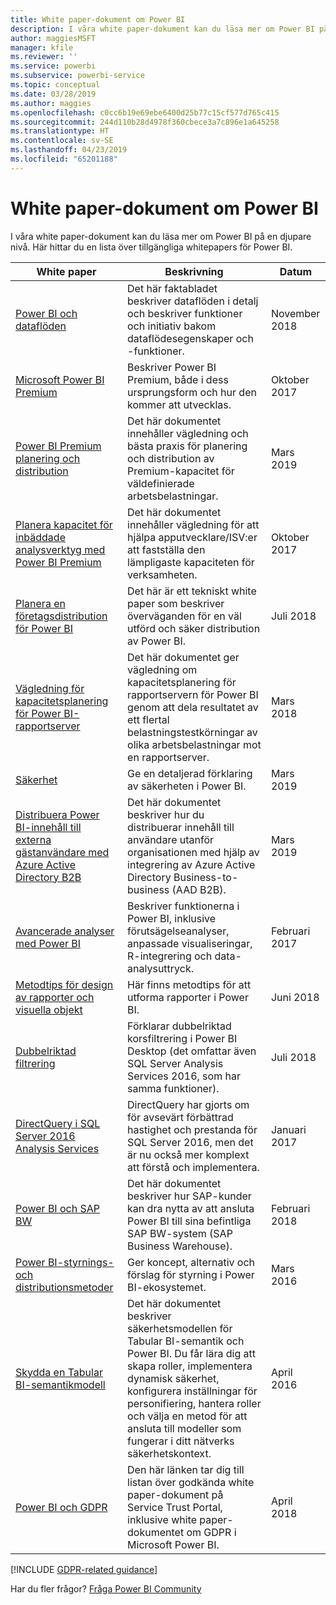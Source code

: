 ```yaml
---
title: White paper-dokument om Power BI
description: I våra white paper-dokument kan du läsa mer om Power BI på en djupare nivå.
author: maggiesMSFT
manager: kfile
ms.reviewer: ''
ms.service: powerbi
ms.subservice: powerbi-service
ms.topic: conceptual
ms.date: 03/28/2019
ms.author: maggies
ms.openlocfilehash: c0cc6b19e69ebe6400d25b77c15cf577d765c415
ms.sourcegitcommit: 244d110b28d4978f360cbece3a7c896e1a645258
ms.translationtype: HT
ms.contentlocale: sv-SE
ms.lasthandoff: 04/23/2019
ms.locfileid: "65201188"
---
```

# <a name="whitepapers-for-power-bi"></a>White paper-dokument om Power BI

I våra white paper-dokument kan du läsa mer om Power BI på en djupare nivå. Här hittar du en lista över tillgängliga whitepapers för Power BI.

| White paper | Beskrivning | Datum |
| --- | --- | --- |
| [Power BI och dataflöden](https://go.microsoft.com/fwlink/?linkid=2034388&clcid=0x409)| Det här faktabladet beskriver dataflöden i detalj och beskriver funktioner och initiativ bakom dataflödesegenskaper och -funktioner. | November 2018 |
| [Microsoft Power BI Premium](https://aka.ms/pbipremiumwhitepaper) |Beskriver Power BI Premium, både i dess ursprungsform och hur den kommer att utvecklas. | Oktober 2017 |
| [Power BI Premium planering och distribution](whitepaper-powerbi-premium-deployment.md)| Det här dokumentet innehåller vägledning och bästa praxis för planering och distribution av Premium-kapacitet för väldefinierade arbetsbelastningar.| Mars 2019 |
| [Planera kapacitet för inbäddade analysverktyg med Power BI Premium](https://aka.ms/pbiewhitepaper) |Det här dokumentet innehåller vägledning för att hjälpa apputvecklare/ISV:er att fastställa den lämpligaste kapaciteten för verksamheten. | Oktober 2017 |
| [Planera en företagsdistribution för Power BI](https://go.microsoft.com/fwlink/?linkid=2057861) |Det här är ett tekniskt white paper som beskriver överväganden för en väl utförd och säker distribution av Power BI. | Juli 2018 |
| [Vägledning för kapacitetsplanering för Power BI-rapportserver](report-server/capacity-planning.md) |Det här dokumentet ger vägledning om kapacitetsplanering för rapportservern för Power BI genom att dela resultatet av ett flertal belastningstestkörningar av olika arbetsbelastningar mot en rapportserver. | Mars 2018 |
| [Säkerhet](service-admin-power-bi-security.md) |Ge en detaljerad förklaring av säkerheten i Power BI. | Mars 2019 |
| [Distribuera Power BI-innehåll till externa gästanvändare med Azure Active Directory B2B](whitepaper-azure-b2b-power-bi.md)|Det här dokumentet beskriver hur du distribuerar innehåll till användare utanför organisationen med hjälp av integrering av Azure Active Directory Business-to-business (AAD B2B).| Mars 2019 |
| [Avancerade analyser med Power BI](https://info.microsoft.com/advanced-analytics-with-power-bi.html?Is=Website) |Beskriver funktionerna i Power BI, inklusive förutsägelseanalyser, anpassade visualiseringar, R-integrering och data-analysuttryck. | Februari 2017 |
| [Metodtips för design av rapporter och visuella objekt](visuals/power-bi-visualization-best-practices.md) |Här finns metodtips för att utforma rapporter i Power BI. | Juni 2018 |
| [Dubbelriktad filtrering](desktop-bidirectional-filtering.md) |Förklarar dubbelriktad korsfiltrering i Power BI Desktop (det omfattar även SQL Server Analysis Services 2016, som har samma funktioner). | Juli 2018 |
| [DirectQuery i SQL Server 2016 Analysis Services](https://blogs.msdn.microsoft.com/analysisservices/2017/04/06/directquery-in-sql-server-2016-analysis-services-whitepaper/) |DirectQuery har gjorts om för avsevärt förbättrad hastighet och prestanda för SQL Server 2016, men det är nu också mer komplext att förstå och implementera. | Januari 2017 |
| [Power BI och SAP BW](https://aka.ms/powerbiandsapbw)| Det här dokumentet beskriver hur SAP-kunder kan dra nytta av att ansluta Power BI till sina befintliga SAP BW-system (SAP Business Warehouse).| Februari 2018 |
| [Power BI-styrnings- och distributionsmetoder](http://go.microsoft.com/fwlink/?LinkId=785915&clcid=0x409) | Ger koncept, alternativ och förslag för styrning i Power BI-ekosystemet. | Mars 2016 |
| [Skydda en Tabular BI-semantikmodell](http://download.microsoft.com/download/D/2/0/D20E1C5F-72EA-4505-9F26-FEF9550EFD44/Securing%20the%20Tabular%20BI%20Semantic%20Model.docx) |Det här dokumentet beskriver säkerhetsmodellen för Tabular BI-semantik och Power BI. Du får lära dig att skapa roller, implementera dynamisk säkerhet, konfigurera inställningar för personifiering, hantera roller och välja en metod för att ansluta till modeller som fungerar i ditt nätverks säkerhetskontext. | April 2016 |
| [Power BI och GDPR](https://aka.ms/power-bi-gdpr-whitepaper)| Den här länken tar dig till listan över godkända white paper-dokument på Service Trust Portal, inklusive white paper-dokumentet om GDPR i Microsoft Power BI. | April 2018 |

[!INCLUDE [GDPR-related guidance](includes/gdpr-hybrid-note.md)]

Har du fler frågor? [Fråga Power BI Community](http://community.powerbi.com/)
